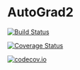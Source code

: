 # AutoGrad2

[![Build Status](https://travis-ci.org/willtebbutt/AutoGrad2.jl.svg?branch=master)](https://travis-ci.org/willtebbutt/AutoGrad2.jl)

[![Coverage Status](https://coveralls.io/repos/willtebbutt/AutoGrad2.jl/badge.svg?branch=master&service=github)](https://coveralls.io/github/willtebbutt/AutoGrad2.jl?branch=master)

[![codecov.io](http://codecov.io/github/willtebbutt/AutoGrad2.jl/coverage.svg?branch=master)](http://codecov.io/github/willtebbutt/AutoGrad2.jl?branch=master)
